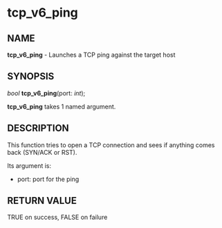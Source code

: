 # tcp_v6_ping

## NAME

**tcp_v6_ping** - Launches a TCP ping against the target host

## SYNOPSIS

*bool* **tcp_v6_ping**(port: *int*);

**tcp_v6_ping** takes 1 named argument.

## DESCRIPTION

This function tries to open a TCP connection and sees if anything comes back (SYN/ACK or RST).

Its argument is:
- port: port for the ping

## RETURN VALUE

TRUE on success, FALSE on failure
